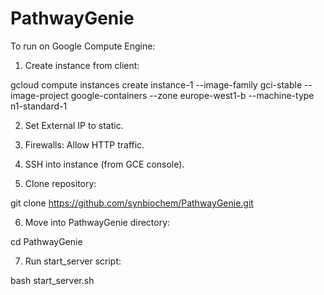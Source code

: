 # PathwayGenie

To run on Google Compute Engine:

1. Create instance from client:

gcloud compute instances create instance-1 --image-family gci-stable --image-project google-containers --zone europe-west1-b --machine-type n1-standard-1

2. Set External IP to static.

3. Firewalls: Allow HTTP traffic.

4. SSH into instance (from GCE console).

5. Clone repository:

git clone https://github.com/synbiochem/PathwayGenie.git

6. Move into PathwayGenie directory:

cd PathwayGenie

7. Run start_server script:

bash start_server.sh
